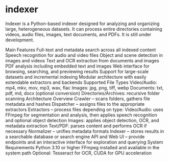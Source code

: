 # indexer
Indexer is a Python-based indexer designed for analyzing and organizing large, heterogeneous datasets. It can process entire directories containing videos, audio files, images, text documents, and PDFs.
It is still under development.




Main Features
Full-text and metadata search across all indexed content
Speech recognition for audio and video files
Object and scene detection in images and videos
Text and OCR extraction from documents and images
PDF analysis including embedded text and images
Web interface for browsing, searching, and previewing results
Support for large-scale datasets and incremental indexing
Modular architecture with easily extendable extractors and backends
Supported File Types
Video/Audio: mp4, mkv, mov, mp3, wav, flac
Images: jpg, png, tiff, webp
Documents: txt, pdf, md, docx (optional conversion)
Directories/Archives: recursive folder scanning
Architecture Overview
Crawler – scans folders, gathers file metadata and hashes
Dispatcher – assigns files to the appropriate extractors
Extractors – process files depending on type:
Video/Audio: uses FFmpeg for segmentation and analysis, then applies speech recognition and optional object detection
Images: applies object detection, OCR, and metadata extraction
Text/PDF: parses content and performs OCR if necessary
Normalizer – unifies metadata formats
Indexer – stores results in a searchable database or search engine
API and Web UI – provide endpoints and an interactive interface for exploration and querying
System Requirements
Python 3.10 or higher
FFmpeg installed and available in the system path
Optional: Tesseract for OCR, CUDA for GPU acceleration

